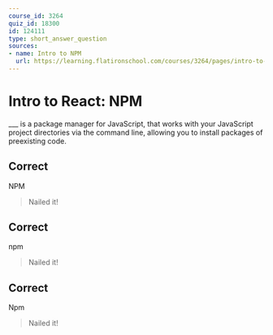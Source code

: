 ```yaml
---
course_id: 3264
quiz_id: 18300
id: 124111
type: short_answer_question
sources:
- name: Intro to NPM
  url: https://learning.flatironschool.com/courses/3264/pages/intro-to-npm?module_item_id=132796
---
```


# Intro to React: NPM

\_\_\_ is a package manager for JavaScript, that works with your JavaScript project directories via the command line, allowing you to install packages of preexisting code.

## Correct

NPM

> Nailed it!

## Correct

npm

> Nailed it!

## Correct

Npm

> Nailed it!
